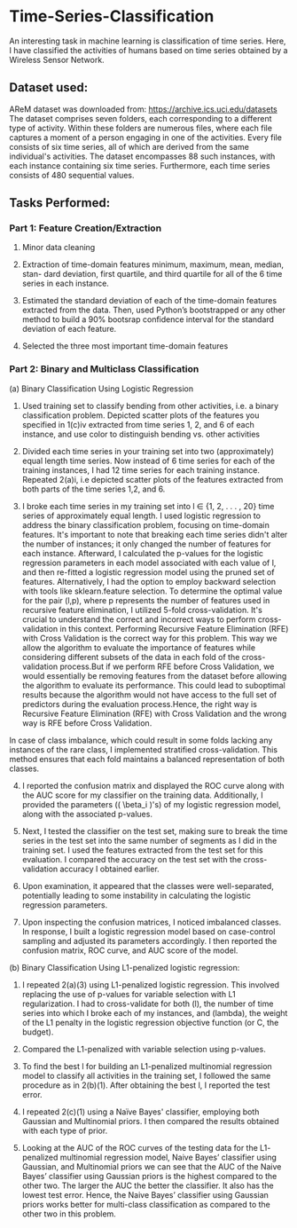 # Time-Series-Classification
An interesting task in machine learning is classification of time series. Here, I have classified the activities of humans based on time series obtained by a Wireless Sensor Network. 

## Dataset used:  
AReM dataset was downloaded from: https://archive.ics.uci.edu/datasets
The dataset comprises seven folders, each corresponding to a different type of activity. Within these folders are numerous files, where each file captures a moment of a person engaging in one of the activities. Every file consists of six time series, all of which are derived from the same individual's activities. The dataset encompasses 88 such instances, with each instance containing six time series. Furthermore, each time series consists of 480 sequential values.

## Tasks Performed: 
### Part 1:  Feature Creation/Extraction

1. Minor data cleaning
   
2. Extraction of time-domain features minimum, maximum, mean, median, stan-
dard deviation, first quartile, and third quartile for all of the 6 time series
in each instance.

3. Estimated the standard deviation of each of the time-domain features
extracted from the data. Then, used Python’s bootstrapped or any other
method to build a 90% bootsrap confidence interval for the standard deviation
of each feature.

4. Selected the three most important time-domain features

### Part 2: Binary and Multiclass Classification

(a) Binary Classification Using Logistic Regression

1. Used training set to classify bending from other activities, i.e. a binary classification problem. Depicted scatter plots of the features you specified in 1(c)iv extracted from time series 1, 2, and 6 of each instance, and use color to distinguish bending vs. other activities

2. Divided each time series in your training set into two (approximately) equal
length time series. Now instead of 6 time series for each of the training
instances, I had 12 time series for each training instance. Repeated 2(a)i, i.e depicted scatter plots of the features extracted from both parts of the time series 1,2, and 6.

3. I broke each time series in my training set into  l ∈ {1, 2, . . . , 20}  time series of approximately equal length. I used logistic regression to address the binary classification problem, focusing on time-domain features. It's important to note that breaking each time series didn't alter the number of instances; it only changed the number of features for each instance. Afterward, I calculated the p-values for the logistic regression parameters in each model associated with each value of l, and then re-fitted a logistic regression model using the pruned set of features.
   Alternatively, I had the option to employ backward selection with tools like sklearn.feature selection. To determine the optimal value for the pair (l,p), where p represents the number of features used in recursive feature elimination, I utilized 5-fold cross-validation. It's crucial to understand the correct and incorrect ways to perform cross-validation in this context. Performing Recursive Feature Elimination (RFE) with Cross Validation is the correct way for this problem. This way we allow the algorithm to evaluate the importance of features while considering different subsets of the data in each fold of the cross-validation process.But if we perform RFE before Cross Validation, we would essentially be removing features from the dataset before allowing the algorithm to evaluate its performance. This could lead to suboptimal results because the algorithm would not have access to the full set of predictors during the evaluation process.Hence, the right way is Recursive Feature Elimination (RFE) with Cross Validation and the wrong way is RFE before Cross Validation.
   
In case of class imbalance, which could result in some folds lacking any instances of the rare class, I implemented stratified cross-validation. This method ensures that each fold maintains a balanced representation of both classes.

4. I reported the confusion matrix and displayed the ROC curve along with the AUC score for my classifier on the training data. Additionally, I provided the parameters (\( \beta_i \)'s) of my logistic regression model, along with the associated p-values.

5. Next, I tested the classifier on the test set, making sure to break the time series in the test set into the same number of segments as I did in the training set. I used the features extracted from the test set for this evaluation. I compared the accuracy on the test set with the cross-validation accuracy I obtained earlier.

6. Upon examination, it appeared that the classes were well-separated, potentially leading to some instability in calculating the logistic regression parameters.

7. Upon inspecting the confusion matrices, I noticed imbalanced classes. In response, I built a logistic regression model based on case-control sampling and adjusted its parameters accordingly. I then reported the confusion matrix, ROC curve, and AUC score of the model.

(b) Binary Classification Using L1-penalized logistic regression:

1. I repeated 2(a)(3) using L1-penalized logistic regression. This involved replacing the use of p-values for variable selection with L1 regularization. I had to cross-validate for both (l), the number of time series into which I broke each of my instances, and (lambda), the weight of the L1 penalty in the logistic regression objective function (or C, the budget).

2. Compared the L1-penalized with variable selection using p-values.

3. To find the best l for building an L1-penalized multinomial regression model to classify all activities in the training set, I followed the same procedure as in 2(b)(1). After obtaining the best l, I reported the test error. 

4. I repeated 2(c)(1) using a Naïve Bayes' classifier, employing both Gaussian and Multinomial priors. I then compared the results obtained with each type of prior.

5. Looking at the AUC of the ROC curves of the testing data for the L1- penalized multinomial regression model, Naive Bayes’ classifier using Gaussian, and Multinomial priors we can see that the AUC of the Naive Bayes’ classifier using Gaussian priors is the highest compared to the other two. The larger the AUC the better the classifier. It also has the lowest test error. Hence, the Naive Bayes’ classifier using Gaussian priors works better for multi-class classification as compared to the other two in this problem.





